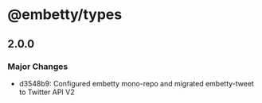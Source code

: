 # @embetty/types

## 2.0.0

### Major Changes

- d3548b9: Configured embetty mono-repo and migrated embetty-tweet to Twitter API V2
